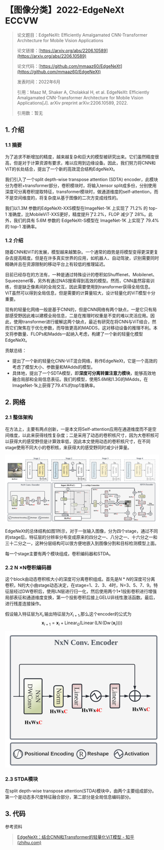 # 【图像分类】2022-EdgeNeXt ECCVW

> 论文题目：EdgeNeXt: Efficiently Amalgamated CNN-Transformer Architecture for Mobile Vision Applications
>
> 论文链接：[https://arxiv.org/abs/2206.10589](https://arxiv.org/abs/2206.10589)
>
> 论文代码：[https://github.com/mmaaz60/EdgeNeXt](https://github.com/mmaaz60/EdgeNeXt)
>
> 发表时间：2022年6月
>
> 引用：Maaz M, Shaker A, Cholakkal H, et al. EdgeNeXt: Efficiently Amalgamated CNN-Transformer Architecture for Mobile Vision Applications[J]. arXiv preprint arXiv:2206.10589, 2022.
>
> 引用数：暂无



## 1. 介绍

### 1.1 摘要

为了追求不断增加的精度，越来越复杂和巨大的模型被研究出来。它们虽然精度很高，但是对于计算资源有要求，难以应用到边缘设备。因此，我们努力将CNN和ViT的长处结合，提出了一个新的高效混合结构EdgeNeXt。

我们引入了一个split depth-wise transpose attention (SDTA) encoder，此模块分为卷积+transformer部分，卷积模块时，将输入tensor split成多份，分别使用深度可分离卷积提取特征，transformer模块时，做通道维度的self-attention，而不是空间维度的，将复杂度从基于图像的二次方变成线性的。

我们以1.3M 参数的EdgeNeXt-XXS模型在ImageNet-1K 上实现了 71.2% 的 top-1 准确度，比MobileViT-XXS更好，精度提升了2.2%，FLOP 减少了 28%。此外，我们的具有 5.6M 参数的 EdgeNeXt-S模型在 ImageNet-1K 上实现了 79.4% 的 top-1 准确率。





### 1.2 介绍

随着CNN和ViT的发展，模型越来越繁杂。一个通常的趋势是将模型变得更深更复杂去提高精度。但是在许多真实世界的应用，如机器人、自动驾驶，识别需要同时精确并且在资源限制的移动平台上有较低的推理延迟。

目前已经存在的方法有，一种是通过特殊设计的卷积如Shufflenet、Mobilenet、Squeezenet等，另外有通过NAS搜索得到高效的模型。然而，CNN虽然容易训练，但是缺乏像素间的全局交互，因此需要使用到transformer获得全局信息。ViT虽然可以得到全局信息，但是需要的计算量较大，设计轻量化的ViT模型十分重要。

现有的轻量化网络一般是基于CNN的，但是CNN网络有两个缺点，一是它只有局部感受野因此难以建模全局信息，二是在推理时权重是不变的难以灵活应用。因此，使用transformer进行缓解这两个缺点，最近有研究在将CNN与ViT结合，然而它们聚焦在于优化参数，而导致更高的MADDS，这对移动设备的推理不利。本文将参数量、FLOPs和Madds一起纳入考虑，构建了一个新的轻量化模型EdgeNeXt。

贡献总结：

- 提出了一个新的轻量化CNN-ViT混合网络，称作EdgeNeXt，它是一个高效的考虑了模型大小、参数量和MAdds的模型。
- 具体地，提出了一个SDTA模型，即**深度可分离转置注意力模块**，能够高效地融合局部和全局信息表征。我们的模型，使用5.6M和1.3G的MAdds，在ImageNet-1k上获得了79.4%的top1准确率。





## 2. 网络



### 2.1 整体架构

在方法上，主要有两点创新，一是本文将Self-attention应用在通道维度而不是空间维度，以此来获得线性复杂度；二是采用了动态的卷积核尺寸，因为大卷积核可以获得大的感受野但是计算效率低，因此本文使用动态的卷积核尺寸，在不同stage使用不同大小的卷积核，来获得大的感受野同时减少计算量。

![image-20220826113458496](picture/image-20220826113458496.png)

EdgeNeXt的总体结构如图1所示，对于一张输入图像，分为四个stage，通过不同的stage后，特征层的分辨率分布变成原来的四分之一、八分之一、十六分之一和三十二分之一，这种分层结构可以很方便地嵌入到图像分割和目标检测模型上面。

每一个stage主要有两个模块组成，卷积编码器和STDA。

### 2.2 N ×N卷积编码器

这个block由动态卷积核大小的深度可分离卷积组成。首先是$N*N$的深度可分离卷积，N的大小由stage动态决定，在stage=1、2、3、4时，N=3、5、7、9。特征层经过DW卷积后，使用LN层进行归一化，然后使用两个1*1投影卷积进行增强局部表征和通道维度变换，第一个投影卷积后接上GELU非线性激活函数。最后，进行残差连接操作。

假设输入特征层为$X_i$,输出特征层为$X_{i+1}$,那么这个encoder的公式为
$$
\boldsymbol{x}_{i+1}=\boldsymbol{x}_{i}+\operatorname{Linear}_{G}\left(\operatorname{Linear}\left(\operatorname{LN}\left(\operatorname{Dw}\left(\boldsymbol{x}_{i}\right)\right)\right)\right)
$$


![image-20220826113631276](picture/image-20220826113631276.png)





### 2.3 STDA模块

在split depth-wise transpose attention(STDA)模块中，由两个主要组成部分。第一个是动态多尺度特征融合部分，第二部分是全局信息编码部分。



## 3. 代码









参考资料

> [EdgeNeXt：结合CNN和Transformer的轻量化ViT模型 - 知乎 (zhihu.com)](https://zhuanlan.zhihu.com/p/547685921)

